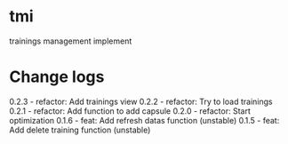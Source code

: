 # tmi
trainings management implement

# Change logs
0.2.3 - refactor: Add trainings view
0.2.2 - refactor: Try to load trainings
0.2.1 - refactor: Add function to add capsule
0.2.0 - refactor: Start optimization
0.1.6 - feat: Add refresh datas function (unstable)
0.1.5 - feat: Add delete training function (unstable)